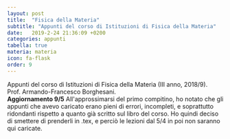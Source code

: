 ```yaml
---
layout: post
title:  "Fisica della Materia"
subtitle: "Appunti del corso di Istituzioni di Fisica della Materia"
date:   2019-2-24 21:36:09 +0200
categories: appunti
tabella: true
materia: materia
icon: fa-flask
order: 9
---
```


Appunti del corso di Istituzioni di Fisica della Materia (III anno, 2018/9).<br/>
Prof. Armando-Francesco Borghesani.<br/>
**Aggiornamento 9/5** All'approssimarsi del primo compitino, ho notato che gli appunti che avevo caricato erano pieni di errori, incompleti, e soprattutto ridondanti rispetto a quanto già scritto sul libro del corso. Ho quindi deciso di smettere di prenderli in .tex, e perciò le lezioni dal 5/4 in poi non saranno qui caricate.